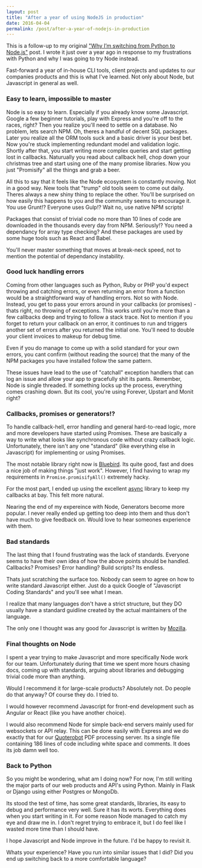 ```yaml
---
layout: post
title: "After a year of using NodeJS in production"
date: 2016-04-04
permalink: /post/after-a-year-of-nodejs-in-production
---
```


This is a follow-up to my original ["Why I’m switching from Python to 
Node.js"][article] post. I wrote it just over a year ago in response to my
frustrations with Python and why I was going to try Node instead.

Fast-forward a year of in-house CLI tools, client projects and updates to our 
companies products and this is what I've learned. Not only about Node, but
Javascript in general as well.

### Easy to learn, impossible to master

Node is so easy to learn. Especially if you already know some Javascript. Google a 
few beginner tutorials, play with Express and you're off to the races, right? 
Then you realize you'll need to settle on a database. No problem, lets search 
NPM. Oh, theres a handful of decent SQL packages. Later you realize all the ORM 
tools suck and a basic driver is your best bet. Now you're stuck implementing
redundant model and validation logic. Shortly after that, you start writing
more complex queries and start getting lost in callbacks. Naturually you read
about callback hell, chop down your christmas tree and start using one of the 
many promise libraries. Now you just "Promisify" all the things and grab a beer.

All this to say that it feels like the Node ecosystem is constantly moving. Not
in a good way. New tools that "trump" old tools seem to come out daily. Theres
always a new shiny thing to replace the other. You'll be surprised on how
easily this happens to you and the community seems to encourage it. You use 
Grunt!? Everyone uses Gulp!? Wait no, use native NPM scripts!

Packages that consist of trivial code no more than 10 lines of code are 
downloaded in the thousands every day from NPM. Seriously!? You need a 
dependancy for array type checking? And these packages are used by some huge
tools such as React and Babel.

You'll never master something that moves at break-neck speed, not to mention
the potential of dependancy instability. 

### Good luck handling errors

Coming from other languages such as Python, Ruby or PHP you'd expect throwing
and catching errors, or even returning an error from a function would be a
straightforward way of handling errors. Not so with Node. Instead, you get to
pass your errors around in your callbacks (or promises) - thats right, no 
throwing of exceptions. This works until you're more than a few callbacks deep 
and trying to follow a stack trace. Not to mention if you forget to return your
callback on an error, it continues to run and triggers another set of errors
after you returned the initial one. You'll need to double your client invoices
to makeup for debug time.

Even if you do manage to come up with a solid standard for your own errors, you
cant confirm (without reading the source) that the many of the NPM packages you 
have installed follow the same pattern.

These issues have lead to the use of "catchall" exception handlers that can log
an issue and allow your app to gracefully shit its pants. Remember, Node is 
single threaded. If something locks up the process, everything comes crashing
down. But its cool, you're using Forever, Upstart and Monit right?

### Callbacks, promises or generators!?

To handle callback-hell, error handling and general hard-to-read logic, more
and more developers have started using Promises. These are basically a way to 
write what looks like synchronous code without crazy callback logic. Unfortunately,
there isn't any one "standard" (like everything else in Javascript) for 
implementing or using Promises. 

The most notable library right now is [Bluebird][bluebird]. Its quite good, fast and does a
nice job of making things "just work". However, I find having to wrap my
requirements in `Promise.promisifyAll()` extremely hacky. 

For the most part, I ended up using the excellent [async][async] library to keep
my callbacks at bay. This felt more natural. 

Nearing the end of my expereince with Node, Generators become more popular. I
never really ended up getting too deep into them and thus don't have much to give
feedback on. Would love to hear someones experience with them.

### Bad standards

The last thing that I found frustrating was the lack of standards. Everyone seems
to have their own idea of how the above points should be handled. Callbacks? Promises?
Error handling? Build scripts? Its endless. 

Thats just scratching the surface too. Nobody can seem to agree on how to write
standard Javascript either. Just do a quick Google of "Javascript Coding Standards"
and you'll see what I mean. 

I realize that many languages don't have a strict structure, but they DO usually
have a standard guidline created by the actual maintainers of the language. 

The only one I thought was any good for Javascript is written by [Mozilla][mozilla].

### Final thoughts on Node

I spent a year trying to make Javascript and more specifically Node work for our
team. Unfortunately during that time we spent more hours chasing docs, coming up
with standards, arguing about libraries and debugging trivial code more than 
anything. 

Would I recommend it for large-scale products? Absolutely not. Do people do that
anyway? Of course they do. I tried to.

I would however recommend Javascript for front-end development such as Angular or
React (like you have another choice).

I would also recommend Node for simple back-end servers mainly used for websockets 
or API relay. This can be done easily with Express and we do exactly that for 
our [Quoterobot][qbot] PDF processing server. Its a single file containing 186 
lines of code including white space and comments. It does its job damn well too.

### Back to Python

So you might be wondering, what am I doing now? For now, I'm still writing the
major parts of our web products and API's using Python. Mainly in Flask or Django
using either Postgres or MongoDb. 

Its stood the test of time, has some great standards, libraries, its easy to 
debug and performance very well. Sure it has its worts. Everything does when you 
start writing in it. For some reason Node managed to catch my eye and draw me in. 
I don't regret trying to embrace it, but I do feel like I wasted more time than 
I should have.

I hope Javascript and Node improve in the future. I'd be happy to revisit it.

Whats your experience? Have you run into similar issues that I did? Did you end
up switching back to a more comfortable language?

[article]: /post/why-im-switching-from-python-to-node-js
[bluebird]: http://bluebirdjs.com/docs/getting-started.html
[async]: https://github.com/caolan/async
[mozilla]: https://developer.mozilla.org/en-US/docs/Mozilla/Developer_guide/Coding_Style
[qbot]: https://quoterobot.com/
